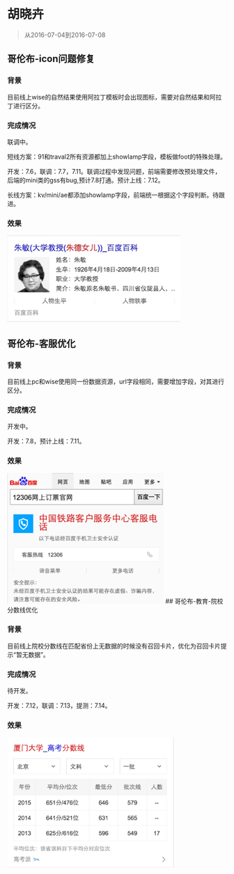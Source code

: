 # 胡晓卉

> 从2016-07-04到2016-07-08

## 哥伦布-icon问题修复

### 背景

目前线上wise的自然结果使用阿拉丁模板时会出现图标，需要对自然结果和阿拉丁进行区分。

### 完成情况

联调中。

短线方案：91和traval2所有资源都加上showlamp字段，模板做foot的特殊处理。

开发：7.6，联调：7.7，7.11。联调过程中发现问题，前端需要修改预处理文件，后端的mini类的gss有bug,预计7.8打通。预计上线：7.12。

长线方案：kv/mini/ae都添加showlamp字段，前端统一根据这个字段判断。待跟进。

### 效果

<img src="../2016-07-08/img/huxiaohui02/hxh03.png" height="200px">

## 哥伦布-客服优化

### 背景

目前线上pc和wise使用同一份数据资源，url字段相同，需要增加字段，对其进行区分。

### 完成情况

开发中。

开发：7.8，预计上线：7.11。

### 效果

<img src="../2016-07-08/img/huxiaohui02/hxh02.png" height="300px">
## 哥伦布-教育-院校分数线优化

### 背景

目前线上院校分数线在匹配省份上无数据的时候没有召回卡片，优化为召回卡片提示“暂无数据”。

### 完成情况

待开发。

开发：7.12，联调：7.13，提测：7.14。

### 效果

<img src="../2016-07-08/img/huxiaohui02/hxh01.png" height="300px">